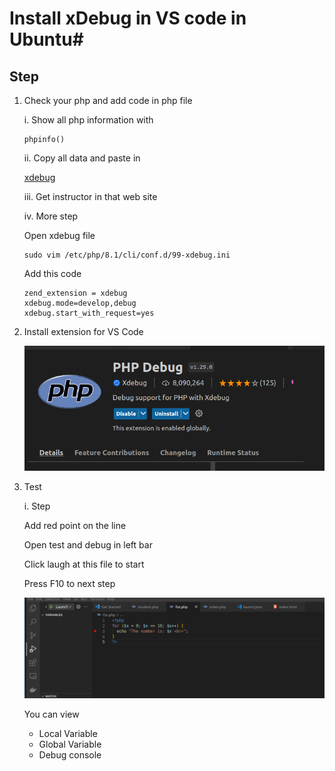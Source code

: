 # Install xDebug in VS code in Ubuntu#

## Step  #

1. Check your php and add code in php file

    i. Show all php information with

    ```
    phpinfo()
    ```
    ii. Copy all data and paste in


    [xdebug](https://xdebug.org/wizard)

    iii. Get instructor in that web site

    iv. More step

    Open xdebug file

    ```
    sudo vim /etc/php/8.1/cli/conf.d/99-xdebug.ini
    ```

    Add this code

    ```
    zend_extension = xdebug
    xdebug.mode=develop,debug
    xdebug.start_with_request=yes
    ```
2. Install extension for VS Code

   ![alt text](assets/Screenshot%20from%202022-12-07%2009-40-21.png)

3. Test 
   
   i. Step

   Add red point on the line


   Open test and debug in left bar

   Click laugh at this file to start

   Press F10 to next step

   ![alt text](assets/Screenshot%20from%202022-12-07%2009-44-43.png)

    You can view 

    * Local Variable
    * Global Variable
    * Debug console






